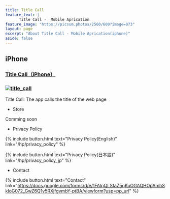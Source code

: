 ```yaml
---
title: Title Call
feature_text: |
      Title Call -  Mobile Aprication
feature_image: "https://picsum.photos/2560/600?image=873"
layout: page
excerpt: "About Title Call - Mobile Aprication(iphone)"
aside: false
---
```


<!-- 
[link-1]: /title_call/
[link-2]: /privacy_policy/
-->
[link-1]: /hp/title_call
[link-2]: /hp/privacy_policy
## iPhone
### [Title Call（iPhone）][link-1]
### [![title_call](/assets/title_call/Icon-App-83.5x83.5@2x.png)][link-1]
Title Call: The app calls the title of the web page

* Store

Comming soon

* Privacy Policy

{% include button.html text="Privacy Policy(English)" link="/hp/privacy_policy" %}
<!-- 
{% include button.html text="Privacy Policy(English)" link="/privacy_policy" %}
-->

{% include button.html text="Privacy Policy(日本語)" link="/hp/privacy_policy_jp" %}
<!-- 
{% include button.html text="Privacy Policy(日本語)" link="/privacy_policy_jp" %}
-->

* Contact

{% include button.html text="Contact" link="https://docs.google.com/forms/d/e/1FAIpQLSfaZ5qKuOGAQHOpAmhSkIoG072_GwZ6Q1v5RXjfgvmbY-ptBA/viewform?usp=pp_url" %}
